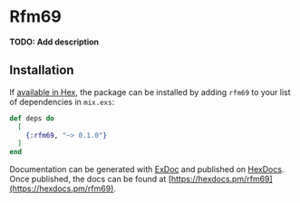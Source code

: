 # Rfm69

**TODO: Add description**

## Installation

If [available in Hex](https://hex.pm/docs/publish), the package can be installed
by adding `rfm69` to your list of dependencies in `mix.exs`:

```elixir
def deps do
  [
    {:rfm69, "~> 0.1.0"}
  ]
end
```

Documentation can be generated with [ExDoc](https://github.com/elixir-lang/ex_doc)
and published on [HexDocs](https://hexdocs.pm). Once published, the docs can
be found at [https://hexdocs.pm/rfm69](https://hexdocs.pm/rfm69).


